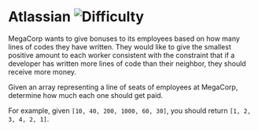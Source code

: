 # Atlassian ![Difficulty](https://img.shields.io/badge/-EASY-green)
	
MegaCorp wants to give bonuses to its employees based on how many lines of codes they have written. They would like to give the smallest positive amount to each worker consistent with the constraint that if a developer has written more lines of code than their neighbor, they should receive more money.
	
Given an array representing a line of seats of employees at MegaCorp, determine how much each one should get paid.
	
For example, given `[10, 40, 200, 1000, 60, 30]`, you should return `[1, 2, 3, 4, 2, 1]`.
	
